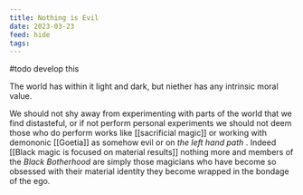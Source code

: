 ```yaml
---
title: Nothing is Evil
date: 2023-03-23
feed: hide
tags:
---
```

#todo develop this

The world has within it light and dark, but niether has any intrinsic moral value.

We should not shy away from experimenting with parts of the world that we find distasteful, or if not perform personal experiments we should not deem those who do perform works like [[sacrificial magic]] or working with demononic [[Goetia]] as somehow evil or on _the left hand path_ . Indeed [[Black magic is focused on material results]] nothing more and members of the *Black Botherhood* are simply those magicians who have become so obsessed with their material identity they become wrapped in the bondage of the ego.
